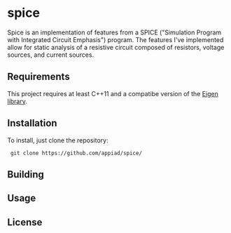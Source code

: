 # spice
Spice is an implementation of features from a SPICE ("Simulation Program with Integrated Circuit Emphasis") program. The features I've implemented allow for static analysis of a resistive circuit composed of resistors, voltage sources, and current sources.
  
## Requirements
This project requires at least C++11 and a compatibe version of the [Eigen library](https://eigen.tuxfamily.org/index.php?title=Main_Page).
## Installation 
To install, just clone the repository:

``` git clone https://github.com/appiad/spice/```
## Building
## Usage
## License 
